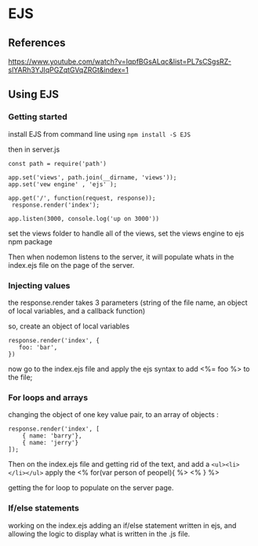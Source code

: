 # EJS

## References

https://www.youtube.com/watch?v=IqpfBGsALqc&list=PL7sCSgsRZ-slYARh3YJIqPGZqtGVqZRGt&index=1

## Using EJS 

### Getting started 

install EJS from command line using `npm install -S EJS`

then in server.js 

```
const path = require('path')

app.set('views', path.join(__dirname, 'views'));
app.set('vew engine' , 'ejs' );

app.get('/', function(request, response));
 response.render('index');

app.listen(3000, console.log('up on 3000'))
```

set the views folder to handle all of the views, 
set the views engine to ejs npm package

Then when nodemon listens to the server, it will populate whats in the index.ejs file on the page of the server. 

### Injecting values

the response.render takes 3 parameters (string of the file name, an object of local variables, and a callback function)

so, create an object of local variables 
``` 
response.render('index', {
   foo: 'bar', 
})
```
now go to the index.ejs file and apply the ejs syntax to add  <%= foo %> to the file;

### For loops and arrays

changing the object of one key value pair, to an array of objects :
```
response.render('index', [
    { name: 'barry'},
    { name: 'jerry'}
]);
```
Then on the index.ejs file and getting rid of the text, and add a `<ul><li></li></ul>`
apply the <% for(var person of peopel){ %>
<% } %>

getting the for loop to populate on the server page. 

### If/else statements

working on the index.ejs adding an if/else statement written in ejs, and allowing the logic to display what is written in the .js file. 



